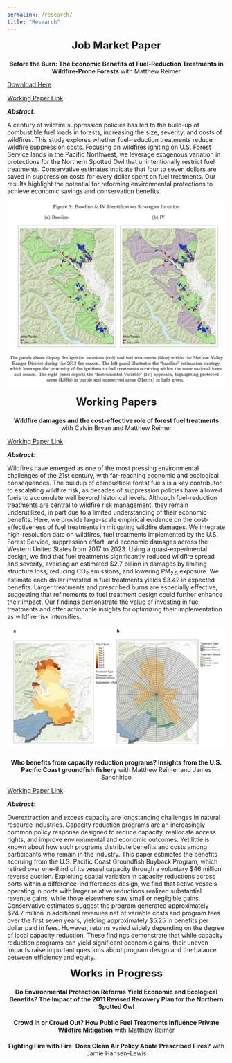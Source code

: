 ```yaml
---
permalink: /research/
title: "Research"
---
```


<div style="text-align: center; font-size: 24px; font-weight: bold; margin-bottom: 20px;">
  Job Market Paper
</div>
<!-- Add a smaller margin to control spacing -->

<center><b>Before the Burn: The Economic Benefits of Fuel-Reduction Treatments in Wildfire-Prone Forests</b> with Matthew Reimer</center>

[Download Here](https://frederikstrabo.github.io/files/Strabo_JMP.pdf)

[Working Paper Link](https://papers.ssrn.com/sol3/papers.cfm?abstract_id=5064565)


***Abstract***:

A century of wildfire suppression policies has led to the build-up of combustible fuel loads in forests, increasing the size, severity, and costs of wildfires. This study explores whether fuel-reduction treatments reduce wildfire suppression costs. Focusing on wildfires igniting on U.S. Forest Service lands in the Pacific Northwest, we leverage exogenous variation in protections for the Northern Spotted Owl that unintentionally restrict fuel treatments. Conservative estimates indicate that four to seven dollars are saved in suppression costs for every dollar spent on fuel treatments. Our results highlight the potential for reforming environmental protections to achieve economic savings and conservation benefits.

![](/images/IV_Intuition.png)


<div style="text-align: center; font-size: 24px; font-weight: bold; margin-bottom: 20px;">
  Working Papers
</div>

<div style="margin-bottom: 20px;"></div>

<center><b>Wildfire damages and the cost-effective role of forest fuel treatments</b> with Calvin Bryan and Matthew Reimer</center>

[Working Paper Link](https://papers.ssrn.com/sol3/papers.cfm?abstract_id=5337929)

***Abstract***:

Wildfires have emerged as one of the most pressing environmental challenges of the 21st century, with far-reaching economic and ecological consequences. The buildup of combustible forest fuels is a key contributor to escalating wildfire risk, as decades of suppression policies have allowed fuels to accumulate well beyond historical levels. Although fuel-reduction treatments are central to wildfire risk management, they remain underutilized, in part due to a limited understanding of their economic benefits. Here, we provide large-scale empirical evidence on the cost-effectiveness of fuel treatments in mitigating wildfire damages. We integrate high-resolution data on wildfires, fuel treatments implemented by the U.S. Forest Service, suppression effort, and economic damages across the Western United States from 2017 to 2023. Using a quasi-experimental design, we find that fuel treatments significantly reduced wildfire spread and severity, avoiding an estimated $2.7 billion in damages by limiting structure loss, reducing CO<sub>2</sub> emissions, and lowering PM<sub>2.5</sub> exposure. We estimate each dollar invested in fuel treatments yields $3.42 in expected benefits. Larger treatments and prescribed burns are especially effective, suggesting that refinements to fuel treatment design could further enhance their impact. Our findings demonstrate the value of investing in fuel treatments and offer actionable insights for optimizing their implementation as wildfire risk intensifies.

![](/images/CHII.png)

<div style="margin-bottom: 20px;"></div>

<center><b>Who benefits from capacity reduction programs? Insights from the U.S. Pacific Coast groundfish fishery</b> with Matthew Reimer and James Sanchirico</center>

[Working Paper Link](https://papers.ssrn.com/sol3/papers.cfm?abstract_id=5668010)

***Abstract***:

Overextraction and excess capacity are longstanding challenges in natural resource industries. Capacity reduction programs are an increasingly common policy response designed to reduce capacity, reallocate access rights, and improve environmental and economic outcomes. Yet little is known about how such programs distribute benefits and costs among participants who remain in the industry. This paper estimates the benefits accruing from the U.S. Pacific Coast Groundfish Buyback Program, which retired over one-third of its vessel capacity through a voluntary $46 million reverse auction. Exploiting spatial variation in capacity reductions across ports within a difference-indifferences design, we find that active vessels operating in ports with larger relative reductions realized substantial revenue gains, while those elsewhere saw small or negligible gains. Conservative estimates suggest the program generated approximately $24.7 million in additional revenues net of variable costs and program fees over the first seven years, yielding approximately $5.25 in benefits per dollar paid in fees. However, returns varied widely depending on the degree of local capacity reduction. These findings demonstrate that while capacity reduction programs can yield significant economic gains, their uneven impacts raise important questions about program design and the balance between efficiency and equity.

<div style="text-align: center; font-size: 24px; font-weight: bold; margin-bottom: 20px;">
  Works in Progress
</div>

<div style="margin-bottom: 20px;"></div>

<center><b> Do Environmental Protection Reforms Yield Economic and Ecological Benefits? The Impact of the 2011 Revised Recovery Plan for the Northern Spotted Owl</b></center>

<div style="margin-bottom: 20px;"></div>

<center><b> Crowd In or Crowd Out? How Public Fuel Treatments Influence Private Wildfire Mitigation</b> with Matthew Reimer</center>

<div style="margin-bottom: 20px;"></div>

<center><b> Fighting Fire with Fire: Does Clean Air Policy Abate Prescribed Fires?</b> with Jamie Hansen-Lewis</center>

